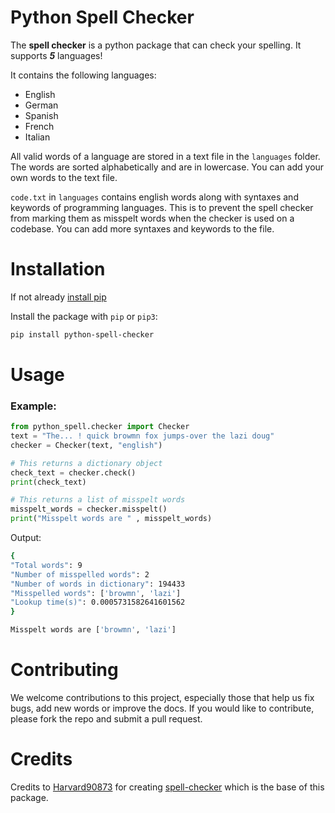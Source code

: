 # Python Spell Checker

The **spell checker** is a python package that can check your spelling. It supports **_5_** languages!

It contains the following languages:

- English
- German
- Spanish
- French
- Italian

All valid words of a language are stored in a text file in the `languages` folder. The words are sorted alphabetically and are in lowercase. You can add your own words to the text file.

`code.txt` in `languages` contains english words along with syntaxes and keywords of programming languages. This is to prevent the spell checker from marking them as misspelt words when the checker is used on a codebase. You can add more syntaxes and keywords to the file.

# Installation

If not already [install pip](https://pip.pypa.io/en/stable/installing/)

Install the package with `pip` or `pip3`:

```bash
pip install python-spell-checker
```

# Usage

### Example:

```Python
from python_spell.checker import Checker
text = "The... ! quick browmn fox jumps-over the lazi doug"
checker = Checker(text, "english")

# This returns a dictionary object
check_text = checker.check()
print(check_text)

# This returns a list of misspelt words
misspelt_words = checker.misspelt()
print("Misspelt words are " , misspelt_words)
```

Output:

```bash
{
"Total words": 9
"Number of misspelled words": 2
"Number of words in dictionary": 194433
"Misspelled words": ['browmn', 'lazi']
"Lookup time(s)": 0.0005731582641601562
}

Misspelt words are ['browmn', 'lazi']
```

# Contributing

We welcome contributions to this project, especially those that help us fix bugs, add new words or improve the docs. If you would like to contribute, please fork the repo and submit a pull request.

# Credits

Credits to [Harvard90873](https://github.com/Harvard90873/) for creating [spell-checker](https://pypi.org/project/spell-checker/) which is the base of this package.
